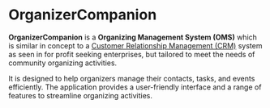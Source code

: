 # OrganizerCompanion

**OrganizerCompanion** is a **Organizing Management System (OMS)** which is similar in concept to a [Customer Relationship Management (CRM)](https://en.wikipedia.org/wiki/Customer_relationship_management) system as seen in for profit seeking enterprises, but tailored to meet the needs of community organizing activities.

It is designed to help organizers manage their contacts, tasks, and events efficiently. The application provides a user-friendly interface and a range of features to streamline organizing activities.